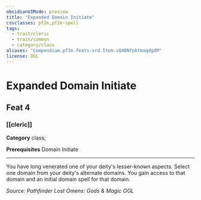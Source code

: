 ```yaml
---
obsidianUIMode: preview
title: "Expanded Domain Initiate"
cssclasses: pf2e,pf2e-spell
tags:
  - trait/cleric
  - trait/common
  - category/class
aliases: "Compendium.pf2e.feats-srd.Item.vQ4DNfpktmaqdgdM"
license: OGL
---
```

# Expanded Domain Initiate
## Feat 4
### [[cleric]]

**Category** class; 



**Prerequisites** Domain Initiate
* * *
You have long venerated one of your deity's lesser-known aspects. Select one domain from your deity's alternate domains. You gain access to that domain and an initial domain spell for that domain.

*Source: Pathfinder Lost Omens: Gods & Magic*
*OGL*